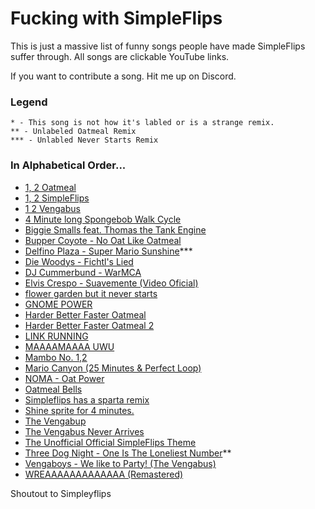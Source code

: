 # Fucking with SimpleFlips
This is just a massive list of funny songs people have made SimpleFlips suffer through.
All songs are clickable YouTube links.

If you want to contribute a song. Hit me up on Discord.

### Legend
```
* - This song is not how it's labled or is a strange remix.
** - Unlabeled Oatmeal Remix
*** - Unlabled Never Starts Remix
```

### In Alphabetical Order...
- [1, 2 Oatmeal](https://www.youtube.com/watch?v=0Dpw0VvH4m0)
- [1, 2 SimpleFlips](https://www.youtube.com/watch?v=ljWt1ejRszk)
- [1 2 Vengabus](https://www.youtube.com/watch?v=ZEt7KMekpms)
- [4 Minute long Spongebob Walk Cycle](https://www.youtube.com/watch?v=njX1bypJeY4)
- [Biggie Smalls feat. Thomas the Tank Engine](https://www.youtube.com/watch?v=ETfiUYij5UE)
- [Bupper Coyote - No Oat Like Oatmeal](https://www.youtube.com/watch?v=F3Hh8KN4zFk)
- [Delfino Plaza - Super Mario Sunshine](https://www.youtube.com/watch?v=ds6I5sUBGtw)***
- [Die Woodys - Fichtl's Lied](https://www.youtube.com/watch?v=dP9Wp6QVbsk)
- [DJ Cummerbund - WarMCA](https://www.youtube.com/watch?v=LjDVVLLhr_M)
- [Elvis Crespo - Suavemente (Video Oficial)](https://www.youtube.com/watch?v=WPiEbYSF9kE)
- [flower garden but it never starts](https://www.youtube.com/watch?v=n95ZI3YDsFc)
- [GNOME POWER](https://www.youtube.com/watch?v=ltSQ-czeDEE)
- [Harder Better Faster Oatmeal](https://www.youtube.com/watch?v=QmQ9GkzptLQ)
- [Harder Better Faster Oatmeal 2](https://www.youtube.com/watch?v=VYd3bOzLU1U)
- [LINK RUNNING](https://www.youtube.com/watch?v=eaDeTV-LLYA)
- [MAAAAMAAAA UWU](https://www.youtube.com/watch?v=h4aYzKb0Cx8)
- [Mambo No. 1,2](https://www.youtube.com/watch?v=wTr0P1Grc2g)
- [Mario Canyon (25 Minutes & Perfect Loop)](https://www.youtube.com/watch?v=wiofMlBsgjY)
- [NOMA - Oat Power](https://www.youtube.com/watch?v=7rydGZ8Ezv4)
- [Oatmeal Bells](https://www.youtube.com/watch?v=7x_rOOT6UMs)
- [Simpleflips has a sparta remix](https://www.youtube.com/watch?v=jDYTHK2eQ-o)
- [Shine sprite for 4 minutes.](https://www.youtube.com/watch?v=3BwwbcO7yJ8)
- [The Vengabup](https://www.youtube.com/watch?v=wUH0DiLdC0w)
- [The Vengabus Never Arrives](https://www.youtube.com/watch?v=zmAggvckIME)
- [The Unofficial Official SimpleFlips Theme](https://www.youtube.com/watch?v=wcoGikN8lJg)
- [Three Dog Night - One Is The Loneliest Number](https://www.youtube.com/watch?v=9nr2qJjvoB0)**
- [Vengaboys - We like to Party! (The Vengabus)](https://www.youtube.com/watch?v=6Zbi0XmGtMw)
- [WREAAAAAAAAAAAAA (Remastered)](https://www.youtube.com/watch?v=VYd3bOzLU1U)

Shoutout to Simpleyflips
